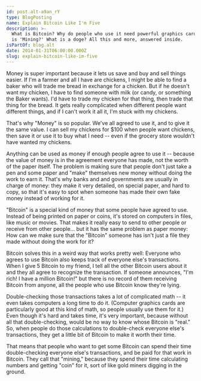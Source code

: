 ```yaml
---
id: post.alt-a9an_rY
type: BlogPosting
name: Explain Bitcoin Like I'm Five
description: >-
  What is Bitcoin? Why do people who use it need powerful graphics cards? What
  is 'Mining?' What is a doge? All this and more, answered inside.
isPartOf: blog.alt
date: 2014-01-31T06:00:00.000Z
slug: explain-bitcoin-like-im-five
---
```

Money is super important because it lets us save and buy and sell things easier. If I'm a farmer and all I have are chickens, I might be able to find a baker who will trade me bread in exchange for a chicken. But if he doesn't want my chicken, I have to find someone with milk (or candy, or something the Baker wants). I'd have to trade my chicken for that thing, then trade that thing for the bread. It gets really complicated when different people want different things, and if I can't work it all it, I'm stuck with my chickens.

That's why "Money" is so popular. We've all agreed to use it, and to give it the same value. I can sell my chickens for $100 when people want chickens, then save it or use it to buy what I need -- even if the grocery store wouldn't have wanted my chickens.

Anything can be used as money if enough people agree to use it -- because the value of money is in the agreement everyone has made, not the worth of the paper itself. The problem is making sure that people don't just take a pen and some paper and "make" themselves new money without doing the work to earn it. That's why banks and and governments are usually in charge of money: they make it very detailed, on special paper, and hard to copy, so that it's easy to spot when someone has made their own fake money instead of working for it.

"Bitcoin" is a special kind of money that some people have agreed to use. Instead of being printed on paper or coins, it's stored on computers in files, like music or movies. That makes it really easy to send to other people or receive from other people... but it has the same problem as paper money: How can we make sure that the "Bitcoin" someone has isn't just a file they made without doing the work for it?

Bitcoin solves this in a weird way that works pretty well: Everyone who agrees to use Bitcoin also keeps track of everyone else's transactions. When I give 5 Bitcoin to my friend, I tell all the other Bitcoin users about it and they all agree to recognize the transaction. If someone announces, "I'm rich! I have a million Bitcoin!" but there is no record of them receiving Bitcoin from anyone, all the people who use Bitcoin know they're lying.

Double-checking those transactions takes a lot of complicated math -- it even takes computers a long time to do it. (Computer graphics cards are particularly good at this kind of math, so people usually use them for it.) Even though it's hard and takes time, it's very important, because without all that double-checking, would be no way to know whose Bitcoin is "real." So, when people do those calculations to double-check everyone else's transactions, they get a little bit of Bitcoin to make it worth their time.

That means that people who want to get some Bitcoin can spend their time double-checking everyone else's transactions, and be paid for that work in Bitcoin. They call that "mining," because they spend their time calculating numbers and getting "coin" for it, sort of like gold miners digging in the ground.
